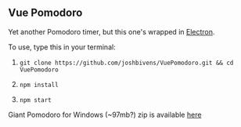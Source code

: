 ## Vue Pomodoro
Yet another Pomodoro timer, but this one's wrapped in [Electron](https://github.com/atom/electron).

To use, type this in your terminal:

1. `git clone https://github.com/joshbivens/VuePomodoro.git && cd VuePomodoro`

2. `npm install`

3. `npm start`

Giant Pomodoro for Windows (~97mb?) zip is available [here](https://s3-us-west-2.amazonaws.com/jbivenspomo/Pomodoro-win32-x64.zip)
